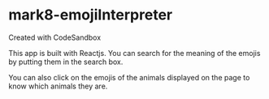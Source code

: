 # mark8-emojiInterpreter
Created with CodeSandbox

This app is built with Reactjs. 
You can search for the meaning of the emojis by putting them in the search box.

You can also click on the emojis of the animals displayed on the page to know which animals they are.
